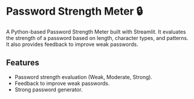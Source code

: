 # Password Strength Meter 🔒

A Python-based Password Strength Meter built with Streamlit. It evaluates the strength of a password based on length, character types, and patterns. It also provides feedback to improve weak passwords.

## Features
- Password strength evaluation (Weak, Moderate, Strong).
- Feedback to improve weak passwords.
- Strong password generator.
